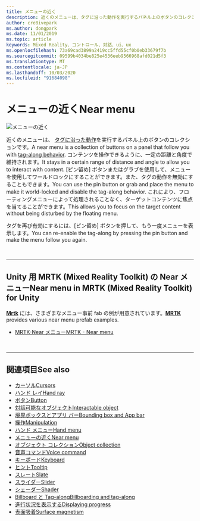 ```yaml
---
title: メニューの近く
description: 近くのメニューは、タグに沿った動作を実行するパネル上のボタンのコレクションです。
author: cre8ivepark
ms.author: dongpark
ms.date: 11/01/2019
ms.topic: article
keywords: Mixed Reality、コントロール、対話、ui、ux
ms.openlocfilehash: 73a69cad3899a2419cc5ffd55cf0b0eb33679f7b
ms.sourcegitcommit: 09599b4034be825e4536eeb9566968afd021d5f3
ms.translationtype: MT
ms.contentlocale: ja-JP
ms.lasthandoff: 10/03/2020
ms.locfileid: "91684098"
---
```

# <a name="near-menu"></a><span data-ttu-id="6c546-104">メニューの近く</span><span class="sxs-lookup"><span data-stu-id="6c546-104">Near menu</span></span>

![メニューの近く](images/UX_Hero_NearMenu.jpg)

<span data-ttu-id="6c546-106">近くのメニューは、 [タグに沿った動作](billboarding-and-tag-along.md#what-is-a-tag-along)を実行するパネル上のボタンのコレクションです。</span><span class="sxs-lookup"><span data-stu-id="6c546-106">A near menu is a collection of buttons on a panel that follow you with [tag-along behavior](billboarding-and-tag-along.md#what-is-a-tag-along).</span></span> <span data-ttu-id="6c546-107">コンテンツを操作できるように、一定の距離と角度で維持されます。</span><span class="sxs-lookup"><span data-stu-id="6c546-107">It stays in a certain range of distance and angle to allow you to interact with content.</span></span> <span data-ttu-id="6c546-108">[ピン留め] ボタンまたはグラブを使用して、メニューを使用してワールドロックにすることができます。また、タグの動作を無効にすることもできます。</span><span class="sxs-lookup"><span data-stu-id="6c546-108">You can use the pin button or grab and place the menu to make it world-locked and disable the tag-along behavior.</span></span> <span data-ttu-id="6c546-109">これにより、フローティングメニューによって処理されることなく、ターゲットコンテンツに焦点を当てることができます。</span><span class="sxs-lookup"><span data-stu-id="6c546-109">This allows you to focus on the target content without being disturbed by the floating menu.</span></span>

<span data-ttu-id="6c546-110">タグを再び有効にするには、[ピン留め] ボタンを押して、もう一度メニューを表示します。</span><span class="sxs-lookup"><span data-stu-id="6c546-110">You can re-enable the tag-along by pressing the pin button and make the menu follow you again.</span></span>

<br>

---

## <a name="near-menu-in-mrtk-mixed-reality-toolkit-for-unity"></a><span data-ttu-id="6c546-111">Unity 用 MRTK (Mixed Reality Toolkit) の Near メニュー</span><span class="sxs-lookup"><span data-stu-id="6c546-111">Near menu in MRTK (Mixed Reality Toolkit) for Unity</span></span>
<span data-ttu-id="6c546-112">**[Mrtk](https://github.com/Microsoft/MixedRealityToolkit-Unity)** には、さまざまなメニュー事前 fab の例が用意されています。</span><span class="sxs-lookup"><span data-stu-id="6c546-112">**[MRTK](https://github.com/Microsoft/MixedRealityToolkit-Unity)** provides various near menu prefab examples.</span></span>

* [<span data-ttu-id="6c546-113">MRTK-Near メニュー</span><span class="sxs-lookup"><span data-stu-id="6c546-113">MRTK - Near menu</span></span>](https://microsoft.github.io/MixedRealityToolkit-Unity/Documentation/README_NearMenu.html)


<br>

---


## <a name="see-also"></a><span data-ttu-id="6c546-114">関連項目</span><span class="sxs-lookup"><span data-stu-id="6c546-114">See also</span></span>

* [<span data-ttu-id="6c546-115">カーソル</span><span class="sxs-lookup"><span data-stu-id="6c546-115">Cursors</span></span>](cursors.md)
* [<span data-ttu-id="6c546-116">ハンド レイ</span><span class="sxs-lookup"><span data-stu-id="6c546-116">Hand ray</span></span>](point-and-commit.md)
* [<span data-ttu-id="6c546-117">ボタン</span><span class="sxs-lookup"><span data-stu-id="6c546-117">Button</span></span>](button.md)
* [<span data-ttu-id="6c546-118">対話可能なオブジェクト</span><span class="sxs-lookup"><span data-stu-id="6c546-118">Interactable object</span></span>](interactable-object.md)
* [<span data-ttu-id="6c546-119">境界ボックスとアプリ バー</span><span class="sxs-lookup"><span data-stu-id="6c546-119">Bounding box and App bar</span></span>](app-bar-and-bounding-box.md)
* [<span data-ttu-id="6c546-120">操作</span><span class="sxs-lookup"><span data-stu-id="6c546-120">Manipulation</span></span>](direct-manipulation.md)
* [<span data-ttu-id="6c546-121">ハンド メニュー</span><span class="sxs-lookup"><span data-stu-id="6c546-121">Hand menu</span></span>](hand-menu.md)
* [<span data-ttu-id="6c546-122">メニューの近く</span><span class="sxs-lookup"><span data-stu-id="6c546-122">Near menu</span></span>](near-menu.md)
* [<span data-ttu-id="6c546-123">オブジェクト コレクション</span><span class="sxs-lookup"><span data-stu-id="6c546-123">Object collection</span></span>](object-collection.md)
* [<span data-ttu-id="6c546-124">音声コマンド</span><span class="sxs-lookup"><span data-stu-id="6c546-124">Voice command</span></span>](voice-input.md)
* [<span data-ttu-id="6c546-125">キーボード</span><span class="sxs-lookup"><span data-stu-id="6c546-125">Keyboard</span></span>](keyboard.md)
* [<span data-ttu-id="6c546-126">ヒント</span><span class="sxs-lookup"><span data-stu-id="6c546-126">Tooltip</span></span>](tooltip.md)
* [<span data-ttu-id="6c546-127">スレート</span><span class="sxs-lookup"><span data-stu-id="6c546-127">Slate</span></span>](slate.md)
* [<span data-ttu-id="6c546-128">スライダー</span><span class="sxs-lookup"><span data-stu-id="6c546-128">Slider</span></span>](slider.md)
* [<span data-ttu-id="6c546-129">シェーダー</span><span class="sxs-lookup"><span data-stu-id="6c546-129">Shader</span></span>](shader.md)
* [<span data-ttu-id="6c546-130">Billboard と Tag-along</span><span class="sxs-lookup"><span data-stu-id="6c546-130">Billboarding and tag-along</span></span>](billboarding-and-tag-along.md)
* [<span data-ttu-id="6c546-131">進行状況を表示する</span><span class="sxs-lookup"><span data-stu-id="6c546-131">Displaying progress</span></span>](progress.md)
* [<span data-ttu-id="6c546-132">表面吸着</span><span class="sxs-lookup"><span data-stu-id="6c546-132">Surface magnetism</span></span>](surface-magnetism.md)
